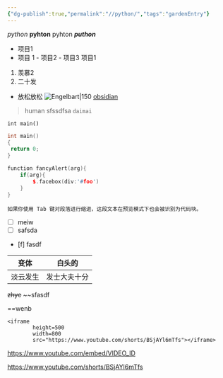 ```yaml
---
{"dg-publish":true,"permalink":"//python/","tags":"gardenEntry"}
---
```


*python* **pyhton** pyhton _**puthon**_ 

-  项目1
- 项目 1
				- 项目2
				- 项目3
项目1
1. 羡慕2
2. 二十发
- 放松放松
![Engelbart|150](https://history-computer.com/ModernComputer/Basis/images/Engelbart.jpg)
[obsidian](http://obsidian.md)
> human
> sfssdfsa
`daimai `

`int main()`
```cpp
int main()
{
 return 0;
}
```

```cpp
function fancyAlert(arg){
	if(arg){
		$.facebox(div:'#foo')
	}
}
```
	如果你使用 Tab 键对段落进行缩进，这段文本在预览模式下也会被识别为代码块。

- [ ] meiw
- [ ] safsda
- [f] fasdf

| 变体|白头的|
| -- | --- |
| 淡云发生 | 发士大夫十分 |

~~zhye~~
~~sfasdf

==wenb


```type
<iframe 
		height=500
		width=800
		src="https://www.youtube.com/shorts/BSjAYl6mTfs"></iframe>
```
https://www.youtube.com/embed/VIDEO_ID

https://www.youtube.com/shorts/BSjAYl6mTfs
